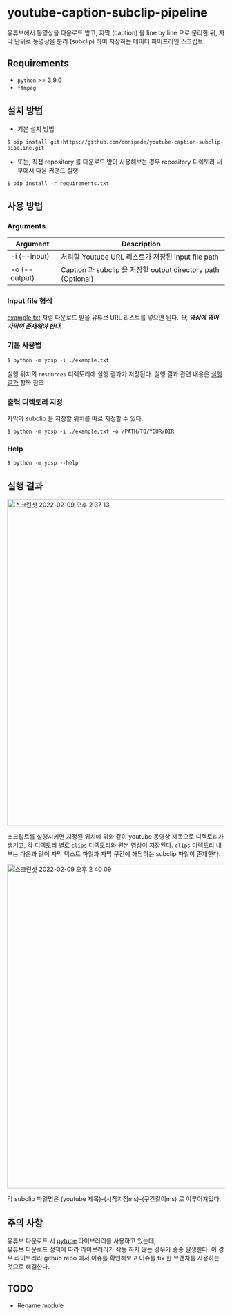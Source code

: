 # youtube-caption-subclip-pipeline

유튜브에서 동영상을 다운로드 받고, 자막 (caption) 을 line by line 으로 분리한 뒤, 자막 단위로 동영상을 분리 (subclip) 하여 저장하는 데이터 파이프라인 스크립트.

## Requirements
* ```python``` >= 3.9.0
* ```ffmpeg```

## 설치 방법

* 기본 설치 방법

```
$ pip install git+https://github.com/omnipede/youtube-caption-subclip-pipeline.git
```

* 또는, 직접 repository 를 다운로드 받아 사용해보는 경우 repository 디렉토리 내부에서 다음 커맨드 실행
```
$ pip install -r requirements.txt
```

## 사용 방법

### Arguments
| Argument | Description |
| --- | --- |
| -i (--input) | 처리할 Youtube URL 리스트가 저장된 input file path |
| -o (--output) | Caption 과 subclip 을 저장할 output directory path (Optional) |

### Input file 형식
[example.txt](./example.txt) 처럼 다운로드 받을 유튜브 URL 리스트를 넣으면 된다. 
***단, 영상에 영어 자막이 존재해야 한다.***

### 기본 사용법
```
$ python -m ycsp -i ./example.txt
```

실행 위치의 ```resources``` 디렉토리에 실행 결과가 저장된다. 실행 결과 관련 내용은 [실행 결과](#실행-결과) 항목 참조


### 출력 디렉토리 지정

자막과 subclip 을 저장할 위치를 따로 지정할 수 있다.

```
$ python -m ycsp -i ./example.txt -o /PATH/TO/YOUR/DIR
```

### Help

```
$ python -m ycsp --help
```

## 실행 결과

<img width="757" alt="스크린샷 2022-02-09 오후 2 37 13" src="https://user-images.githubusercontent.com/41066039/153128536-b3d95108-c116-47ae-87ed-6291ebfefdce.png">

스크립트를 실행시키면 지정된 위치에 위와 같이 youtube 동영상 제목으로 디렉토리가 생기고, 각 디렉토리 별로 ```clips``` 디렉토리와 원본 영상이 저장된다.
```clips``` 디렉토리 내부는 다음과 같이 자막 텍스트 파일과 자막 구간에 해당하는 subclip 파일이 존재한다.

<img width="752" alt="스크린샷 2022-02-09 오후 2 40 09" src="https://user-images.githubusercontent.com/41066039/153128856-edaedcdb-ff14-4c7d-92a0-855709097e96.png">

각 subclip 파일명은 (youtube 제목)-(시작지점ms)-(구간길이ms) 로 이루어져있다.

## 주의 사항

유튜브 다운로드 시 [pytube](https://github.com/pytube/pytube) 라이브러리를 사용하고 있는데,  
유튜브 다운로드 정책에 따라 라이브러리가 작동 하지 않는 경우가 종종 발생한다. 이 경우 라이브러리 github repo 에서 이슈를 확인해보고 이슈를 fix 한 브랜치를 사용하는 것으로 해결한다.

## TODO

* Rename module
